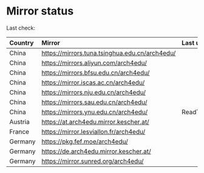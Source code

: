 <script src="./time.js"></script>
# Mirror status
Last check: <script type="text/javascript">localize(1682058201.8219702);</script>

|Country|Mirror|Last update|
|:------|:-----|:----------|
|China|https://mirrors.tuna.tsinghua.edu.cn/arch4edu/|<script type="text/javascript">localize(1681972755);</script>|
|China|https://mirrors.aliyun.com/arch4edu/|<script type="text/javascript">localize(1681972755);</script>|
|China|https://mirrors.bfsu.edu.cn/arch4edu/|<script type="text/javascript">localize(1681972755);</script>|
|China|https://mirror.iscas.ac.cn/arch4edu/|<script type="text/javascript">localize(1681972755);</script>|
|China|https://mirrors.nju.edu.cn/arch4edu/|<script type="text/javascript">localize(1681972755);</script>|
|China|https://mirrors.sau.edu.cn/arch4edu/|<script type="text/javascript">localize(1673850842);</script>|
|China|https://mirrors.ynu.edu.cn/arch4edu/|ReadTimeout|
|Austria|https://at.arch4edu.mirror.kescher.at/|<script type="text/javascript">localize(1681972755);</script>|
|France|https://mirror.lesviallon.fr/arch4edu/|<script type="text/javascript">localize(1681972755);</script>|
|Germany|https://pkg.fef.moe/arch4edu/|<script type="text/javascript">localize(1681972755);</script>|
|Germany|https://de.arch4edu.mirror.kescher.at/|<script type="text/javascript">localize(1681972755);</script>|
|Germany|https://mirror.sunred.org/arch4edu/|<script type="text/javascript">localize(1681972755);</script>|

<script src="./tablefilter/tablefilter.js"></script>
<script src="./table.js"></script>